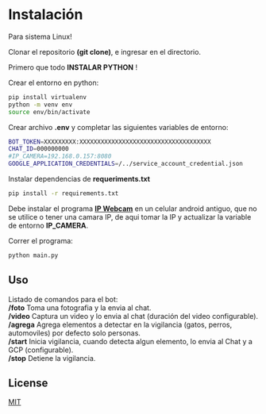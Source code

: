 # Instalación
Para sistema Linux! 

Clonar el repositorio **(git clone)**, e ingresar en el directorio.

Primero que todo **INSTALAR PYTHON** !

Crear el entorno en python:

```bash
pip install virtualenv
python -m venv env
source env/bin/activate
```

Crear archivo **.env** y completar las siguientes variables de entorno:

```bash
BOT_TOKEN=XXXXXXXXX:XXXXXXXXXXXXXXXXXXXXXXXXXXXXXXXXXXXXX
CHAT_ID=000000000
#IP_CAMERA=192.168.0.157:8080
GOOGLE_APPLICATION_CREDENTIALS=/../service_account_credential.json
```

Instalar dependencias de **requeriments.txt**
```bash
pip install -r requirements.txt
```

Debe instalar el programa [**IP Webcam**](https://play.google.com/store/apps/details?id=com.pas.webcam&hl=es&gl=US&pli=1) en un celular android antiguo, que no se utilice o tener una camara IP, de aqui tomar la IP y actualizar la variable de entorno **IP_CAMERA**.

Correr el programa:
```bash
python main.py
```

## Uso
Listado de comandos para el bot:  
**/foto** Toma una fotografia y la envia al chat.    
**/video**  Captura un video y lo envia al chat (duración del video configurable).  
**/agrega** Agrega elementos a detectar en la vigilancia (gatos, perros, automoviles) por defecto solo personas.  
**/start** Inicia vigilancia, cuando detecta algun elemento, lo envia al Chat y a GCP (configurable).  
**/stop** Detiene la vigilancia.  


## License

[MIT](https://choosealicense.com/licenses/mit/)